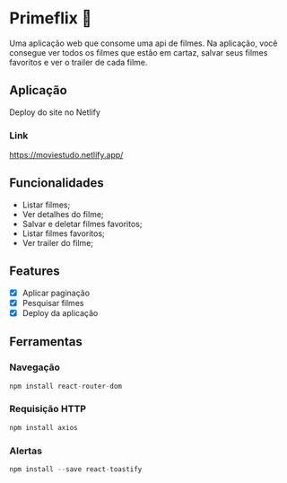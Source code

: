 # Primeflix 🍿
Uma aplicação web que consome uma api de filmes. Na aplicação, você consegue ver todos os filmes que estão em cartaz, salvar seus filmes favoritos e ver o trailer de cada filme.

## Aplicação

Deploy do site no Netlify

### Link
https://moviestudo.netlify.app/

## Funcionalidades

- Listar filmes;
- Ver detalhes do filme;
- Salvar e deletar filmes favoritos;
- Listar filmes favoritos;
- Ver trailer do filme;

## Features

- [x]  Aplicar paginação
- [x]  Pesquisar filmes
- [x]  Deploy da aplicação

## Ferramentas

### Navegação

```jsx
npm install react-router-dom
```

### Requisição HTTP

```jsx
npm install axios
```

### Alertas

```jsx
npm install --save react-toastify
```
